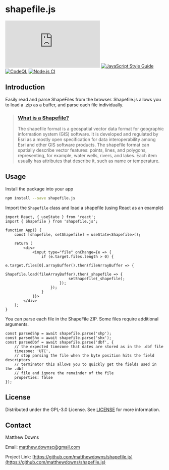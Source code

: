 # shapefile.js

[![Libraries.io dependency status for latest release](https://img.shields.io/librariesio/release/npm/shapefile.js)](https://img.shields.io/librariesio/release/npm/shapefile.js)
[![JavaScript Style Guide](https://img.shields.io/badge/code_style-semistandard-brightgreen.svg)](https://standardjs.com)
[![CodeQL](https://github.com/matthewdowns/shapefile.js/actions/workflows/codeql-analysis.yml/badge.svg)](https://github.com/matthewdowns/shapefile.js/actions/workflows/codeql-analysis.yml)
[![Node.js CI](https://github.com/matthewdowns/shapefile.js/actions/workflows/node.js.yml/badge.svg)](https://github.com/matthewdowns/shapefile.js/actions/workflows/node.js.yml)




## Introduction

Easily read and parse ShapeFiles from the browser. Shapefile.js allows you to load a .zip as a buffer,
and parse each file individually.

> ### [What is a Shapefile?](https://en.wikipedia.org/wiki/Shapefile)
>
> The shapefile format is a geospatial vector data format for geographic information system (GIS) software.
> It is developed and regulated by Esri as a mostly open specification for data interoperability among Esri
> and other GIS software products. The shapefile format can spatially describe vector features: points,
> lines, and polygons, representing, for example, water wells, rivers, and lakes. Each item usually has
> attributes that describe it, such as name or temperature.




## Usage

Install the package into your app
```bash
npm install --save shapefile.js
```

Import the `Shapefile` class and load a shapefile (using React as an example)
```tsx
import React, { useState } from 'react';
import { Shapefile } from 'shapefile.js';

function App() {
    const [shapefile, setShapefile] = useState<Shapefile>();
    
    return (
        <div>
            <input type="file" onChange={e => {
                if (e.target.files.length > 0) {
                    e.target.files[0].arrayBuffer().then(fileArrayBuffer => {
                        Shapefile.load(fileArrayBuffer).then(_shapefile => {
                            setShapefile(_shapefile);
                        });
                    });
                }
            }}>
        </div>
    );
}
```

You can parse each file in the ShapeFile ZIP. Some files require additional arguments.
```tsx
const parsedShp = await shapefile.parse('shp');
const parsedShx = await shapefile.parse('shx');
const parsedDbf = await shapefile.parse('dbf', {
    // the expected timezone that dates are stored as in the .dbf file
    timezone: 'UTC',
    // stop parsing the file when the byte position hits the field descriptors
    // terminator this allows you to quickly get the fields used in the .dbf
    // file and ignore the remainder of the file
    properties: false
});
```




## License

Distributed under the GPL-3.0 License. See [LICENSE](https://github.com/matthewdowns/shapefile.js/tree/main/LICENSE) for more information.




## Contact

Matthew Downs

Email: [matthew.downsc@gmail.com](mailto:matthew.downsc@gmail.com)

Project Link: [https://github.com/matthewdowns/shapefile.js](https://github.com/matthewdowns/shapefile.js)
